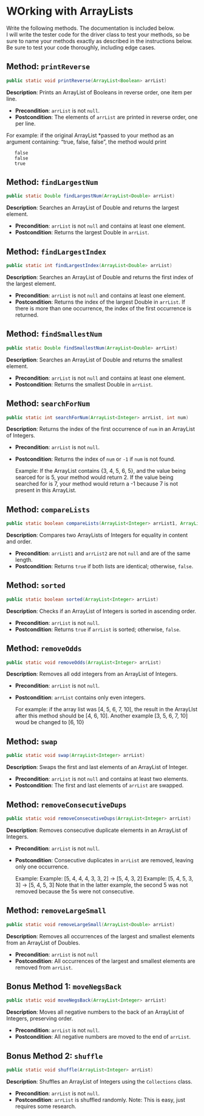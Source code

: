 # WOrking with ArrayLists

Write the following methods.  The documentation is included below.  
I will write the tester code for the driver class to test your methods, so be sure to name your methods exactly as described in the instructions below.  Be sure to test your code thoroughly, including edge cases.

## Method: `printReverse`
```java
public static void printReverse(ArrayList<Boolean> arrList)
```
**Description**: Prints an ArrayList of Booleans in reverse order, one item per line.
- **Precondition**: `arrList` is not `null`.
- **Postcondition**: The elements of `arrList` are printed in reverse order, one per line.

For example: if the original ArrayList *passed to your method as an argument containing: “true, false, false”, the method would print 

       false
       false
       true


## Method: `findLargestNum`
```java
public static Double findLargestNum(ArrayList<Double> arrList)
```
**Description**: Searches an ArrayList of Double and returns the largest element.
- **Precondition**: `arrList` is not `null` and contains at least one element.
- **Postcondition**: Returns the largest Double in `arrList`.

## Method: `findLargestIndex`
```java
public static int findLargestIndex(ArrayList<Double> arrList)
```
**Description**: Searches an ArrayList of Double and returns the first index of the largest element.
- **Precondition**: `arrList` is not `null` and contains at least one element.
- **Postcondition**: Returns the index of the largest Double in `arrList`.  If there is more than one occurrence, the index of the first occurrence is returned.

## Method: `findSmallestNum`
```java
public static Double findSmallestNum(ArrayList<Double> arrList)
```
**Description**: Searches an ArrayList of Double and returns the smallest element.
- **Precondition**: `arrList` is not `null` and contains at least one element.
- **Postcondition**: Returns the smallest Double in `arrList`.

## Method: `searchForNum`
```java
public static int searchForNum(ArrayList<Integer> arrList, int num)
```
**Description**: Returns the index of the first occurrence of `num` in an ArrayList of Integers.
- **Precondition**: `arrList` is not `null`.
- **Postcondition**: Returns the index of `num` or `-1` if `num` is not found.

    Example:  If the ArrayList contains {3, 4, 5, 6, 5}, and the value being          searced for is 5, your method would return 2.  If the value being searched        for is 7, your method would return a -1 because 7 is not present in this          ArrayList.
## Method: `compareLists`
```java
public static boolean compareLists(ArrayList<Integer> arrList1, ArrayList<Integer> arrList2)
```
**Description**: Compares two ArrayLists of Integers for equality in content and order.
- **Precondition**: `arrList1` and `arrList2` are not `null` and are of the same length.
- **Postcondition**: Returns `true` if both lists are identical; otherwise, `false`.

## Method: `sorted`
```java
public static boolean sorted(ArrayList<Integer> arrList)
```
**Description**: Checks if an ArrayList of Integers is sorted in ascending order.
- **Precondition**: `arrList` is not `null`.
- **Postcondition**: Returns `true` if `arrList` is sorted; otherwise, `false`.

## Method: `removeOdds`
```java
public static void removeOdds(ArrayList<Integer> arrList)
```
**Description**: Removes all odd integers from an ArrayList of Integers.
- **Precondition**: `arrList` is not `null`.
- **Postcondition**: `arrList` contains only even integers.

     For example:  if the array list was [4, 5, 6, 7, 10], the result in the            ArrayLIst after this method should be [4, 6, 10].
     Another example [3, 5, 6, 7, 10] woud be changed to  [6, 10}


## Method: `swap`
```java
public static void swap(ArrayList<Integer> arrList)
```
**Description**: Swaps the first and last elements of an ArrayList of Integer.
- **Precondition**: `arrList` is not `null` and contains at least two elements.
- **Postcondition**: The first and last elements of `arrList` are swapped.

## Method: `removeConsecutiveDups`
```java
public static void removeConsecutiveDups(ArrayList<Integer> arrList)
```
**Description**: Removes consecutive duplicate elements in an ArrayList of Integers.
- **Precondition**: `arrList` is not `null`.
- **Postcondition**: Consecutive duplicates in `arrList` are removed, leaving only one occurrence.

    Example:  Example:  [5, 4, 4, 4, 3, 3, 2] ->  [5, 4, 3, 2]
    Example:  [5, 4, 5, 3, 3] ->  [5, 4, 5, 3]
     Note that in the latter example, the second 5 was not removed because the 5s      were not consecutive.


## Method: `removeLargeSmall`
```java
public static void removeLargeSmall(ArrayList<Double> arrList)
```
**Description**: Removes all occurrences of the largest and smallest elements from an ArrayList of Doubles.
- **Precondition**: `arrList` is not `null`
- **Postcondition**: All occurrences of the largest and smallest elements are removed from `arrList`.

## Bonus Method 1: `moveNegsBack`
```java
public static void moveNegsBack(ArrayList<Integer> arrList)
```
**Description**: Moves all negative numbers to the back of an ArrayList of Integers, preserving order.
- **Precondition**: `arrList` is not `null`.
- **Postcondition**: All negative numbers are moved to the end of `arrList`.

## Bonus Method 2: `shuffle`
```java
public static void shuffle(ArrayList<Integer> arrList)
```
**Description**: Shuffles an ArrayList of Integers using the `Collections` class.  
- **Precondition**: `arrList` is not `null`.
- **Postcondition**: `arrList` is shuffled randomly.
Note: This is easy, just requires some research.
